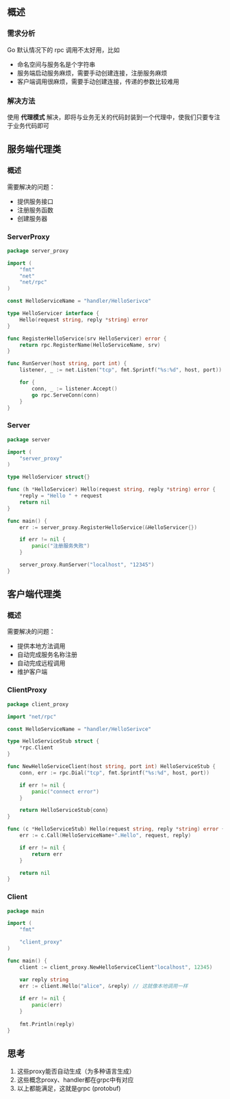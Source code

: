 ## 概述

### 需求分析

Go 默认情况下的 rpc 调用不太好用，比如

* 命名空间与服务名是个字符串
* 服务端启动服务麻烦，需要手动创建连接，注册服务麻烦
* 客户端调用很麻烦，需要手动创建连接，传递的参数比较难用

### 解决方法

使用 **代理模式** 解决，即将与业务无关的代码封装到一个代理中，使我们只要专注于业务代码即可



## 服务端代理类

### 概述

需要解决的问题：

* 提供服务接口
* 注册服务函数
* 创建服务器

### ServerProxy

```go
package server_proxy

import (
	"fmt"
	"net"
	"net/rpc"
)

const HelloServiceName = "handler/HelloSerivce"

type HelloServicer interface {
	Hello(request string, reply *string) error
}

func RegisterHelloService(srv HelloServicer) error {
	return rpc.RegisterName(HelloServiceName, srv)
}

func RunServer(host string, port int) {
	listener, _ := net.Listen("tcp", fmt.Sprintf("%s:%d", host, port))

	for {
		conn, _ := listener.Accept()
		go rpc.ServeConn(conn)
	}
}
```

### Server

```go
package server

import (
	"server_proxy"
)

type HelloServicer struct{}

func (h *HelloServicer) Hello(request string, reply *string) error {
	*reply = "Hello " + request
	return nil
}

func main() {
	err := server_proxy.RegisterHelloService(&HelloServicer{})

	if err != nil {
		panic("注册服务失败")
	}

	server_proxy.RunServer("localhost", "12345")
}
```



## 客户端代理类

### 概述

需要解决的问题：

* 提供本地方法调用
* 自动完成服务名称注册
* 自动完成远程调用
* 维护客户端

### ClientProxy

```go
package client_proxy

import "net/rpc"

const HelloServiceName = "handler/HelloSerivce"

type HelloServiceStub struct {
	*rpc.Client
}

func NewHelloServiceClient(host string, port int) HelloServiceStub {
    conn, err := rpc.Dial("tcp", fmt.Sprintf("%s:%d", host, port))

	if err != nil {
		panic("connect error")
	}

	return HelloServiceStub{conn}
}

func (c *HelloServiceStub) Hello(request string, reply *string) error {
	err := c.Call(HelloServiceName+".Hello", request, reply)

	if err != nil {
		return err
	}

	return nil
}
```

### Client

```go
package main

import (
	"fmt"

	"client_proxy"
)

func main() {
	client := client_proxy.NewHelloServiceClient"localhost", 12345)

	var reply string
	err := client.Hello("alice", &reply) // 这就像本地调用一样
    
	if err != nil {
		panic(err)
	}
    
	fmt.Println(reply)
}
```



## 思考

1. 这些proxy能否自动生成（为多种语言生成）
2. 这些概念proxy、handler都在grpc中有对应
3. 以上都能满足，这就是grpc (protobuf)